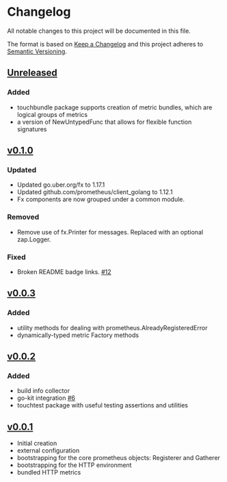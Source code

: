 # Changelog
All notable changes to this project will be documented in this file.

The format is based on [Keep a Changelog](http://keepachangelog.com/en/1.0.0/)
and this project adheres to [Semantic Versioning](http://semver.org/spec/v2.0.0.html).

## [Unreleased]

### Added
- touchbundle package supports creation of metric bundles, which are logical groups of metrics
- a version of NewUntypedFunc that allows for flexible function signatures

## [v0.1.0]

### Updated
- Updated go.uber.org/fx to 1.17.1
- Updated github.com/prometheus/client_golang to 1.12.1
- Fx components are now grouped under a common module.

### Removed 
- Remove use of fx.Printer for messages.  Replaced with an optional zap.Logger.

### Fixed
- Broken README badge links. [#12](https://github.com/xmidt-org/touchstone/pull/12)

## [v0.0.3]

### Added
- utility methods for dealing with prometheus.AlreadyRegisteredError
- dynamically-typed metric Factory methods

## [v0.0.2]

### Added
- build info collector
- go-kit integration [#6](https://github.com/xmidt-org/touchstone/pull/6)
- touchtest package with useful testing assertions and utilities

## [v0.0.1]
- Initial creation
- external configuration
- bootstrapping for the core prometheus objects:  Registerer and Gatherer
- bootstrapping for the HTTP environment
- bundled HTTP metrics

[Unreleased]: https://github.com/xmidt-org/touchstone/compare/v0.1.0..HEAD
[v0.1.0]: https://github.com/xmidt-org/touchstone/compare/v0.0.3...v0.1.0
[v0.0.3]: https://github.com/xmidt-org/touchstone/compare/v0.0.2...v0.0.3
[v0.0.2]: https://github.com/xmidt-org/touchstone/compare/v0.0.1...v0.0.2
[v0.0.1]: https://github.com/xmidt-org/touchstone/releases/tag/v0.0.1

